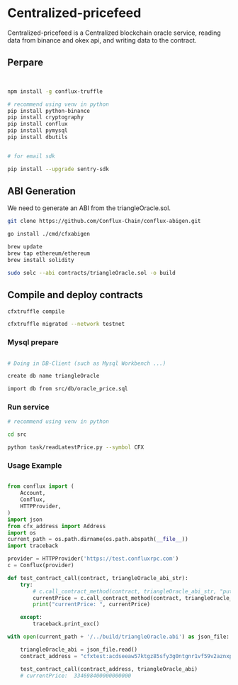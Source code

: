 <!--
 * @Author: your name
 * @Date: 2021-10-26 22:13:04
 * @LastEditTime: 2021-10-26 22:34:20
 * @LastEditors: Please set LastEditors
 * @Description: In User Settings Edit
 * @FilePath: /triangleBlockchainOracle/readme.md
-->

# Centralized-pricefeed

Centralized-pricefeed is a Centralized blockchain oracle service, reading data from binance and okex api, and writing data to the contract.


## Perpare

``` bash


npm install -g conflux-truffle

# recommend using venv in python
pip install python-binance
pip install cryptography
pip install conflux
pip install pymysql
pip install dbutils


# for email sdk

pip install --upgrade sentry-sdk

```

## ABI Generation

We need to generate an ABI from the triangleOracle.sol. 

``` bash
git clone https://github.com/Conflux-Chain/conflux-abigen.git

go install ./cmd/cfxabigen

brew update
brew tap ethereum/ethereum
brew install solidity

sudo solc --abi contracts/triangleOracle.sol -o build

```
## Compile and deploy contracts 

``` bash
cfxtruffle compile

cfxtruffle migrated --network testnet

```
### Mysql prepare

``` bash

# Doing in DB-Client (such as Mysql Workbench ...)

create db name triangleOracle

import db from src/db/oracle_price.sql

```

### Run service


``` bash
# recommend using venv in python

cd src

python task/readLatestPrice.py --symbol CFX

```

### Usage Example

``` python

from conflux import (
    Account,
    Conflux,
    HTTPProvider,
)
import json
from cfx_address import Address
import os
current_path = os.path.dirname(os.path.abspath(__file__))
import traceback

provider = HTTPProvider('https://test.confluxrpc.com')
c = Conflux(provider)

def test_contract_call(contract, triangleOracle_abi_str):
    try:
        # c.call_contract_method(contract, triangleOracle_abi_str, "putPrice", price, source, symbol, price_dimension)
        currentPrice = c.call_contract_method(contract, triangleOracle_abi_str, "getPrice")
        print("currentPrice: ", currentPrice)

    except:
        traceback.print_exc()

with open(current_path + '/../build/triangleOracle.abi') as json_file:

    triangleOracle_abi = json_file.read()
    contract_address = "cfxtest:acdseeaw57ktgz85sfy3g0ntgnr1vf59v2aznxpd1c"

    test_contract_call(contract_address, triangleOracle_abi)
    # currentPrice:  334698400000000000

```











